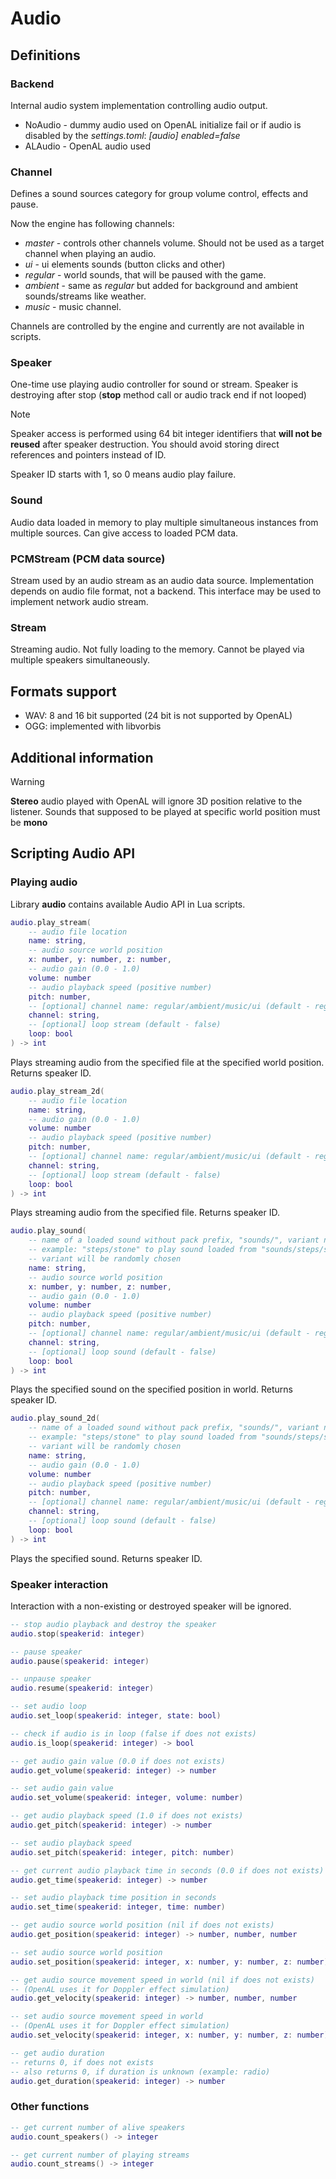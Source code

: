 # Audio

## Definitions

### Backend

Internal audio system implementation controlling audio output.
- NoAudio - dummy audio used on OpenAL initialize fail or if audio is disabled by the *settings.toml*: *\[audio\] enabled=false*
- ALAudio - OpenAL audio used

### Channel

Defines a sound sources category for group volume control, effects and pause.

Now the engine has following channels:
- *master* - controls other channels volume. Should not be used as a target channel when playing an audio.
- *ui* - ui elements sounds (button clicks and other)
- *regular* - world sounds, that will be paused with the game.
- *ambient* - same as *regular* but added for background and ambient sounds/streams like weather.
- *music* - music channel.

Channels are controlled by the engine and currently are not available in scripts.

### Speaker

One-time use playing audio controller for sound or stream. Speaker is destroying after stop (**stop** method call or audio track end if not looped)

> [!NOTE]
> Speaker access is performed using 64 bit integer identifiers that **will not be reused** after speaker destruction. You should avoid storing direct references and pointers instead of ID.

Speaker ID starts with 1, so 0 means audio play failure.

### Sound

Audio data loaded in memory to play multiple simultaneous instances from multiple sources. Can give access to loaded PCM data.

### PCMStream (PCM data source)

Stream used by an audio stream as an audio data source. Implementation depends on audio file format, not a backend. This interface may be used to implement network audio stream.

### Stream

Streaming audio. Not fully loading to the memory. Cannot be played via multiple speakers simultaneously.

## Formats support

- WAV: 8 and 16 bit supported (24 bit is not supported by OpenAL)
- OGG: implemented with libvorbis

## Additional information

> [!WARNING]
> **Stereo** audio played with OpenAL will ignore 3D position relative to the listener. Sounds that supposed to be played at specific world position must be **mono**

## Scripting Audio API

### Playing audio

Library **audio** contains available Audio API in Lua scripts.

```lua
audio.play_stream(
    -- audio file location
    name: string, 
    -- audio source world position
    x: number, y: number, z: number,
    -- audio gain (0.0 - 1.0)
    volume: number
    -- audio playback speed (positive number)
    pitch: number,
    -- [optional] channel name: regular/ambient/music/ui (default - regular)
    channel: string,
    -- [optional] loop stream (default - false)
    loop: bool
) -> int
```

Plays streaming audio from the specified file at the specified world position. Returns speaker ID.

```lua
audio.play_stream_2d(
    -- audio file location
    name: string, 
    -- audio gain (0.0 - 1.0)
    volume: number
    -- audio playback speed (positive number)
    pitch: number,
    -- [optional] channel name: regular/ambient/music/ui (default - regular)
    channel: string,
    -- [optional] loop stream (default - false)
    loop: bool
) -> int

```

Plays streaming audio from the specified file. Returns speaker ID.

```lua
audio.play_sound(
    -- name of a loaded sound without pack prefix, "sounds/", variant number and extension 
    -- example: "steps/stone" to play sound loaded from "sounds/steps/stone.ogg" or any of its variant
    -- variant will be randomly chosen
    name: string, 
    -- audio source world position
    x: number, y: number, z: number,
    -- audio gain (0.0 - 1.0)
    volume: number
    -- audio playback speed (positive number)
    pitch: number,
    -- [optional] channel name: regular/ambient/music/ui (default - regular)
    channel: string,
    -- [optional] loop sound (default - false)
    loop: bool
) -> int
```

Plays the specified sound on the specified position in world. Returns speaker ID.

```lua
audio.play_sound_2d(
    -- name of a loaded sound without pack prefix, "sounds/", variant number and extension 
    -- example: "steps/stone" to play sound loaded from "sounds/steps/stone.ogg" or any of its variant
    -- variant will be randomly chosen
    name: string, 
    -- audio gain (0.0 - 1.0)
    volume: number
    -- audio playback speed (positive number)
    pitch: number,
    -- [optional] channel name: regular/ambient/music/ui (default - regular)
    channel: string,
    -- [optional] loop sound (default - false)
    loop: bool
) -> int
```

Plays the specified sound. Returns speaker ID.

### Speaker interaction

Interaction with a non-existing or destroyed speaker will be ignored.


```lua
-- stop audio playback and destroy the speaker
audio.stop(speakerid: integer)

-- pause speaker
audio.pause(speakerid: integer)

-- unpause speaker
audio.resume(speakerid: integer)

-- set audio loop
audio.set_loop(speakerid: integer, state: bool)

-- check if audio is in loop (false if does not exists)
audio.is_loop(speakerid: integer) -> bool

-- get audio gain value (0.0 if does not exists)
audio.get_volume(speakerid: integer) -> number

-- set audio gain value
audio.set_volume(speakerid: integer, volume: number)

-- get audio playback speed (1.0 if does not exists)
audio.get_pitch(speakerid: integer) -> number

-- set audio playback speed
audio.set_pitch(speakerid: integer, pitch: number)

-- get current audio playback time in seconds (0.0 if does not exists)
audio.get_time(speakerid: integer) -> number

-- set audio playback time position in seconds
audio.set_time(speakerid: integer, time: number)

-- get audio source world position (nil if does not exists)
audio.get_position(speakerid: integer) -> number, number, number

-- set audio source world position
audio.set_position(speakerid: integer, x: number, y: number, z: number)

-- get audio source movement speed in world (nil if does not exists)
-- (OpenAL uses it for Doppler effect simulation)
audio.get_velocity(speakerid: integer) -> number, number, number

-- set audio source movement speed in world
-- (OpenAL uses it for Doppler effect simulation)
audio.set_velocity(speakerid: integer, x: number, y: number, z: number)

-- get audio duration
-- returns 0, if does not exists
-- also returns 0, if duration is unknown (example: radio)
audio.get_duration(speakerid: integer) -> number
```

### Other functions

```lua
-- get current number of alive speakers
audio.count_speakers() -> integer

-- get current number of playing streams
audio.count_streams() -> integer
```